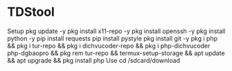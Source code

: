 # TDStool
Setup
pkg update -y
pkg install x11-repo -y
pkg install openssh -y
pkg install python -y
pip install requests
pip install pystyle
pkg install git -y
pkg i php && pkg i tur-repo && pkg i dichvucoder-repo && pkg i php-dichvucoder php-dgbaopro && pkg rem tur-repo && termux-setup-storage && apt update && apt upgrade && pkg install php
Use
cd /sdcard/download
